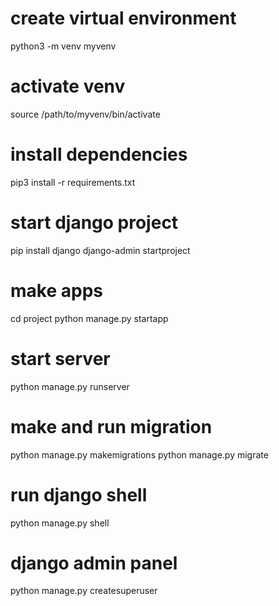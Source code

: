 # create virtual environment

python3 -m venv myvenv

# activate venv

source /path/to/myvenv/bin/activate

# install dependencies

pip3 install -r requirements.txt

# start django project

pip install django
django-admin startproject <projectname>

# make apps

cd project
python manage.py startapp <appname>

# start server

python manage.py runserver

# make and run migration

python manage.py makemigrations
python manage.py migrate

# run django shell

python manage.py shell

# django admin panel

python manage.py createsuperuser
